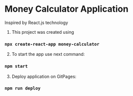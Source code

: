 # Money Calculator Application
Inspired by React.js technology

1. This project was created using
### `npx create-react-app money-calculator`

2. To start the app use next command:
### `npm start`

3. Deploy application on GitPages:
### `npm run deploy`
